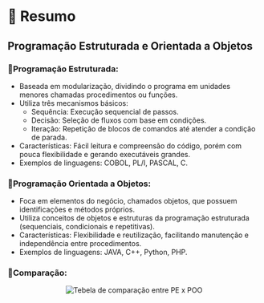 # 🧠 Resumo

## Programação Estruturada e Orientada a Objetos

### 🔹Programação Estruturada:
- Baseada em modularização, dividindo o programa em unidades menores chamadas procedimentos ou funções.
- Utiliza três mecanismos básicos:
  - Sequência: Execução sequencial de passos.
  - Decisão: Seleção de fluxos com base em condições.
  - Iteração: Repetição de blocos de comandos até atender a condição de parada.
- Características: Fácil leitura e compreensão do código, porém com pouca flexibilidade e gerando executáveis grandes.
- Exemplos de linguagens: COBOL, PL/I, PASCAL, C.


### 🔹Programação Orientada a Objetos:
- Foca em elementos do negócio, chamados objetos, que possuem identificações e métodos próprios.
- Utiliza conceitos de objetos e estruturas da programação estruturada (sequenciais, condicionais e repetitivas).
- Características: Flexibilidade e reutilização, facilitando manutenção e independência entre procedimentos.
- Exemplos de linguagens: JAVA, C++, Python, PHP.

### 🔹Comparação:
<p align="center">
  <img src="https://paperx-dex-assets.s3.sa-east-1.amazonaws.com/images/1667586533587-yL9I6VxmqF.png" alt="Tebela de comparação entre PE x POO">
</p>